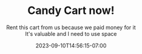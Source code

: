 ---
draft: false
date: 2023-09-10T14:56:15-07:00
url: /
title: 'Candy Cart<span class="text-primary-color-600 dark:text-primary-color-500"> now</span>!'
subtitle: |
  Rent this cart from us because we paid money for it  
  It's valuable and I need to use space
hero:
  image:
    url: https://filedn.com/l5SzCXYrh91L7rbnO6WkPgF/HRraBa3oIoKUk4klDdq7/images/generic/Online%20Shopping.svg
    alt:
images:
  - url: https://dummyimage.com/600x360
    subtitle: hi there
    title: more content
    text: |
      how are you I'm awesome I hope you enjoy thi day of full amounts of content
  - url: https://dummyimage.com/600x360
  - url: https://dummyimage.com/600x360
steps:
  steps:
  - text: Book your event with us
    icon: user-plus
  - text: We'll contact you to finalize any details
    icon: mail
  - text: We deliver and setup
    icon: truck
  - text: Party!
    icon: users
  - text: We'll come and pick it up
    icon: check
pricing:
  title: |
    No frills   
    to all the extras
  subtitle: "Why not"
  options:
    - name: Just the cart
      type: basic
      price: 100
      price_per: h
      features:
        available:
          - Dessert cart trays
        not_available:
          - Candy
    - name: Dessert Cart
      type: themed
      price: 100
      price_per: h
      features:
        available:
          - Dessert cart trays
        not_available:
          - Lemons
            
---